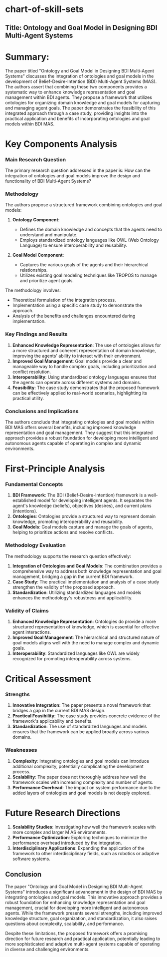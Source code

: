 # chart-of-skill-sets

## Title: Ontology and Goal Model in Designing BDI Multi-Agent Systems

# Summary:
The paper titled "Ontology and Goal Model in Designing BDI Multi-Agent Systems" discusses the integration of ontologies and goal models in the development of Belief-Desire-Intention (BDI) Multi-Agent Systems (MAS). The authors assert that combining these two components provides a systematic way to enhance knowledge representation and goal management within BDI agents. They propose a framework that utilizes ontologies for organizing domain knowledge and goal models for capturing and managing agent goals. The paper demonstrates the feasibility of this integrated approach through a case study, providing insights into the practical application and benefits of incorporating ontologies and goal models within BDI MAS.

# Key Components Analysis

### Main Research Question

The primary research question addressed in the paper is: How can the integration of ontologies and goal models improve the design and functionality of BDI Multi-Agent Systems?

### Methodology

The authors propose a structured framework combining ontologies and goal models:

1. **Ontology Component**:
   - Defines the domain knowledge and concepts that the agents need to understand and manipulate.
   - Employs standardized ontology languages like OWL (Web Ontology Language) to ensure interoperability and reusability.

2. **Goal Model Component**:
   - Captures the various goals of the agents and their hierarchical relationships.
   - Utilizes existing goal modeling techniques like TROPOS to manage and prioritize agent goals.

The methodology involves:
- Theoretical formulation of the integration process.
- Implementation using a specific case study to demonstrate the approach.
- Analysis of the benefits and challenges encountered during implementation.

### Key Findings and Results

1. **Enhanced Knowledge Representation**: The use of ontologies allows for a more structured and coherent representation of domain knowledge, improving the agents' ability to interact with their environment.
2. **Improved Goal Management**: Goal models provide a clear and manageable way to handle complex goals, including prioritization and conflict resolution.
3. **Interoperability**: Using standardized ontology languages ensures that the agents can operate across different systems and domains.
4. **Feasibility**: The case study demonstrates that the proposed framework can be effectively applied to real-world scenarios, highlighting its practical utility.

### Conclusions and Implications

The authors conclude that integrating ontologies and goal models within BDI MAS offers several benefits, including improved knowledge representation and goal management. They suggest that this integrated approach provides a robust foundation for developing more intelligent and autonomous agents capable of operating in complex and dynamic environments.

# First-Principle Analysis

### Fundamental Concepts

1. **BDI Framework**: The BDI (Belief-Desire-Intention) framework is a well-established model for developing intelligent agents. It separates the agent's knowledge (beliefs), objectives (desires), and current plans (intentions).
2. **Ontologies**: Ontologies provide a structured way to represent domain knowledge, promoting interoperability and reusability.
3. **Goal Models**: Goal models capture and manage the goals of agents, helping to prioritize actions and resolve conflicts.

### Methodology Evaluation

The methodology supports the research question effectively:

1. **Integration of Ontologies and Goal Models**: The combination provides a comprehensive way to address both knowledge representation and goal management, bridging a gap in the current BDI framework.
2. **Case Study**: The practical implementation and analysis of a case study strengthen the validity of the proposed approach.
3. **Standardization**: Utilizing standardized languages and models enhances the methodology's robustness and applicability.

### Validity of Claims

1. **Enhanced Knowledge Representation**: Ontologies do provide a more structured representation of knowledge, which is essential for effective agent interactions.
2. **Improved Goal Management**: The hierarchical and structured nature of goal models aligns well with the need to manage complex and dynamic goals.
3. **Interoperability**: Standardized languages like OWL are widely recognized for promoting interoperability across systems.

# Critical Assessment

### Strengths

1. **Innovative Integration**: The paper presents a novel framework that bridges a gap in the current BDI MAS design.
2. **Practical Feasibility**: The case study provides concrete evidence of the framework's applicability and benefits.
3. **Standardization**: The use of standardized languages and models ensures that the framework can be applied broadly across various domains.

### Weaknesses

1. **Complexity**: Integrating ontologies and goal models can introduce additional complexity, potentially complicating the development process.
2. **Scalability**: The paper does not thoroughly address how well the framework scales with increasing complexity and number of agents.
3. **Performance Overhead**: The impact on system performance due to the added layers of ontologies and goal models is not deeply explored.

# Future Research Directions

1. **Scalability Studies**: Investigating how well the framework scales with more complex and larger M AS environments.
2. **Performance Optimization**: Exploring techniques to minimize the performance overhead introduced by the integration.
3. **Interdisciplinary Applications**: Expanding the application of the framework to other interdisciplinary fields, such as robotics or adaptive software systems.

## Conclusion

The paper "Ontology and Goal Model in Designing BDI Multi-Agent Systems" introduces a significant advancement in the design of BDI MAS by integrating ontologies and goal models. This innovative approach provides a robust foundation for enhancing knowledge representation and goal management, crucial for developing more intelligent and autonomous agents. While the framework presents several strengths, including improved knowledge structure, goal organization, and standardization, it also raises questions about complexity, scalability, and performance.

Despite these limitations, the proposed framework offers a promising direction for future research and practical application, potentially leading to more sophisticated and adaptive multi-agent systems capable of operating in diverse and challenging environments.